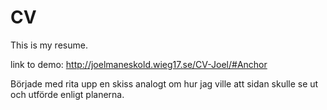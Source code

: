 # CV

This is my resume.

link to demo: http://joelmaneskold.wieg17.se/CV-Joel/#Anchor

Började med rita upp en skiss analogt om hur jag ville att sidan skulle se ut och utförde enligt planerna.
